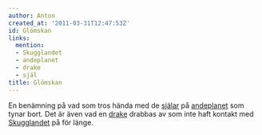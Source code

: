 ```yaml
---
author: Anton
created_at: '2011-03-31T12:47:53Z'
id: Glömskan
links:
  mention:
  - Skugglandet
  - andeplanet
  - drake
  - själ
title: Glömskan
---
```


En benämning på vad som tros hända med de [själar] på [andeplanet] som tynar bort. Det är även vad
en [drake] drabbas av som inte haft kontakt med [Skugglandet] på för länge.

  [själar]: själ
  [andeplanet]: andeplanet
  [drake]: drake
  [Skugglandet]: Skugglandet
